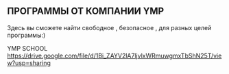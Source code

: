 ## ПРОГРАММЫ ОТ КОМПАНИИ YMP

Здесь вы сможете найти свободное , безопасное ,
для разных целей программы:)

YMP SCHOOL
https://drive.google.com/file/d/1Bi_ZAYV2lA7ljvlxWRmuwgmxTbShN25T/view?usp=sharing

